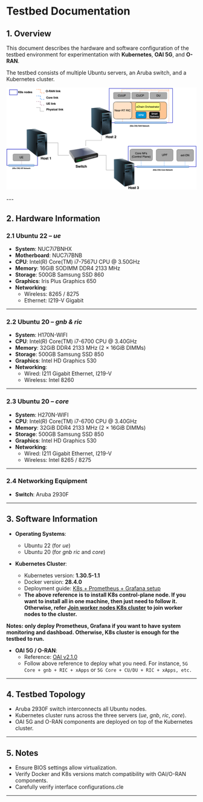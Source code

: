 # Testbed Documentation

## 1. Overview
This document describes the hardware and software configuration of the testbed environment for experimentation with **Kubernetes**, **OAI 5G**, and **O-RAN**.  

The testbed consists of multiple Ubuntu servers, an Aruba switch, and a Kubernetes cluster.

<p align="center">
  <img src="images/k8s-testbed-infra.png" />
</p>
---

## 2. Hardware Information

### 2.1 Ubuntu 22 – *ue*
- **System**: NUC7i7BNHX  
- **Motherboard**: NUC7i7BNB  
- **CPU**: Intel(R) Core(TM) i7-7567U CPU @ 3.50GHz  
- **Memory**: 16GiB SODIMM DDR4 2133 MHz  
- **Storage**: 500GB Samsung SSD 860
- **Graphics**: Iris Plus Graphics 650  
- **Networking**:  
  - Wireless: 8265 / 8275  
  - Ethernet: I219-V Gigabit  

---

### 2.2 Ubuntu 20 – *gnb & ric*
- **System**: H170N-WIFI  
- **CPU**: Intel(R) Core(TM) i7-6700 CPU @ 3.40GHz  
- **Memory**: 32GiB DDR4 2133 MHz (2 × 16GiB DIMMs)  
- **Storage**: 500GB Samsung SSD 850  
- **Graphics**: Intel HD Graphics 530  
- **Networking**:  
  - Wired: I211 Gigabit Ethernet, I219-V  
  - Wireless: Intel 8260  

---

### 2.3 Ubuntu 20 – *core*
- **System**: H270N-WIFI  
- **CPU**: Intel(R) Core(TM) i7-6700 CPU @ 3.40GHz  
- **Memory**: 32GiB DDR4 2133 MHz (2 × 16GiB DIMMs)  
- **Storage**: 500GB Samsung SSD 850
- **Graphics**: Intel HD Graphics 530
- **Networking**:  
  - Wired: I211 Gigabit Ethernet, I219-V
  - Wireless: Intel 8265 / 8275

---

### 2.4 Networking Equipment
- **Switch**: Aruba 2930F

---

## 3. Software Information

- **Operating Systems**:  
  - Ubuntu 22 (for *ue*)  
  - Ubuntu 20 (for *gnb ric* and *core*)  

- **Kubernetes Cluster**:  
  - Kubernetes version: **1.30.5-1.1**  
  - Docker version: **28.4.0**  
  - Deployment guide: [K8s + Prometheus + Grafana setup](https://github.com/binhfdv/k8s-prometheus-grafana)
  - **The above reference is to install K8s control-plane node. If you want to install all in one machine, then just need to follow it. Otherwise, refer [Join worker nodes K8s cluster](https://medium.com/@amirhosseineidy/how-to-join-master-node-or-control-plane-to-kubernetes-cluster-e16be68459bf#:~:text=that%20is%20shown.-,Join%20worker%20node%3A,-kubeadm%20join%20%3Cmaster) to join worker nodes to the cluster.**

**Notes: only deploy Prometheus, Grafana if you want to have system monitoring and dashboad. Otherwise, K8s cluster is enough for the testbed to run.**

- **OAI 5G / O-RAN**:  
  - Reference: [OAI v2.1.0](https://github.com/binhfdv/oai-v210/?tab=readme-ov-file#flexric--oai-o-ran--tractor-on-k8s)  
  - Follow above reference to deploy what you need. For instance, `5G Core + gnb + RIC + xApps` or `5G Core + CU/DU + RIC + xApps, etc.` 
---

## 4. Testbed Topology
- Aruba 2930F switch interconnects all Ubuntu nodes.  
- Kubernetes cluster runs across the three servers (*ue*, *gnb*, *ric*, *core*).  
- OAI 5G and O-RAN components are deployed on top of the Kubernetes cluster.  

---

## 5. Notes
- Ensure BIOS settings allow virtualization.  
- Verify Docker and K8s versions match compatibility with OAI/O-RAN components.  
- Carefully verify interface configurations.cle 

---
